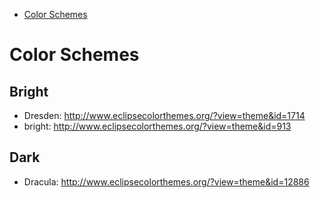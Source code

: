 - [Color Schemes](#color-schemes)


# Color Schemes

## Bright

* Dresden: http://www.eclipsecolorthemes.org/?view=theme&id=1714
* bright: http://www.eclipsecolorthemes.org/?view=theme&id=913

## Dark

* Dracula: http://www.eclipsecolorthemes.org/?view=theme&id=12886
